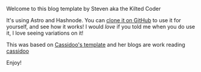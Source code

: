 Welcome to this blog template by Steven aka the Kilted Coder

It's using Astro and Hashnode. You can [clone it on GitHub](https://github.com/stevenjburrows/retro-astro-blog-template) to use it for yourself, and see how it works! I would _love_ if you told me when you do use it, I love seeing variations on it!

This was based on [Cassidoo's template](https://github.com/cassidoo/blahg) and her blogs are work reading [cassidoo](https://cassidoo.co)

Enjoy!
